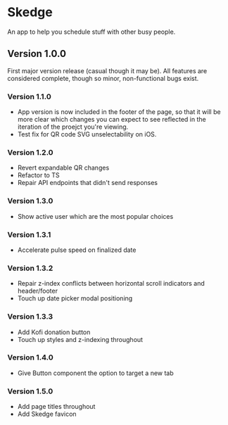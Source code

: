 # Skedge
An app to help you schedule stuff with other busy people.

## Version 1.0.0

First major version release (casual though it may be).  All features are considered complete, though so minor, non-functional bugs exist.

### Version 1.1.0

- App version is now included in the footer of the page, so that it will be more clear which changes you can expect to see reflected in the iteration of the proejct you're viewing.
- Test fix for QR code SVG unselectability on iOS.

### Version 1.2.0

- Revert expandable QR changes
- Refactor to TS
- Repair API endpoints that didn't send responses

### Version 1.3.0

- Show active user which are the most popular choices

### Version 1.3.1

- Accelerate pulse speed on finalized date

### Version 1.3.2

- Repair z-index conflicts between horizontal scroll indicators and header/footer
- Touch up date picker modal positioning

### Version 1.3.3

- Add Kofi donation button
- Touch up styles and z-indexing throughout

### Version 1.4.0

- Give Button component the option to target a new tab

### Version 1.5.0

- Add page titles throughout
- Add Skedge favicon
